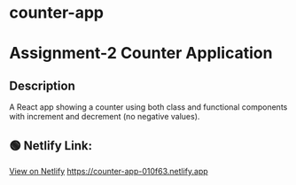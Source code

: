 # counter-app
    
# Assignment-2 Counter Application

## Description
A React app showing a counter using both class and functional components with increment and decrement (no negative values).

## 🟢 Netlify Link:
[View on Netlify](https://counter-app-010f63.netlify.app)
https://counter-app-010f63.netlify.app
